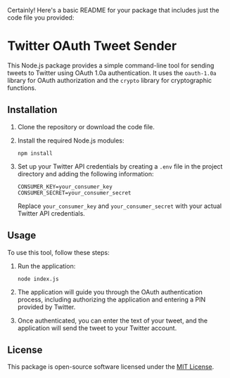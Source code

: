 Certainly! Here's a basic README for your package that includes just the code file you provided:

# Twitter OAuth Tweet Sender

This Node.js package provides a simple command-line tool for sending tweets to Twitter using OAuth 1.0a authentication. It uses the `oauth-1.0a` library for OAuth authorization and the `crypto` library for cryptographic functions.

## Installation

1. Clone the repository or download the code file.

2. Install the required Node.js modules:

   ```shell
   npm install
   ```

3. Set up your Twitter API credentials by creating a `.env` file in the project directory and adding the following information:

   ```plaintext
   CONSUMER_KEY=your_consumer_key
   CONSUMER_SECRET=your_consumer_secret
   ```

   Replace `your_consumer_key` and `your_consumer_secret` with your actual Twitter API credentials.

## Usage

To use this tool, follow these steps:

1. Run the application:

   ```shell
   node index.js
   ```

2. The application will guide you through the OAuth authentication process, including authorizing the application and entering a PIN provided by Twitter.

3. Once authenticated, you can enter the text of your tweet, and the application will send the tweet to your Twitter account.

## License

This package is open-source software licensed under the [MIT License](LICENSE).
```